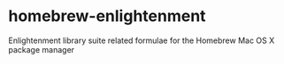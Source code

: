 homebrew-enlightenment
======================

Enlightenment library suite related formulae for the Homebrew Mac OS X package manager

